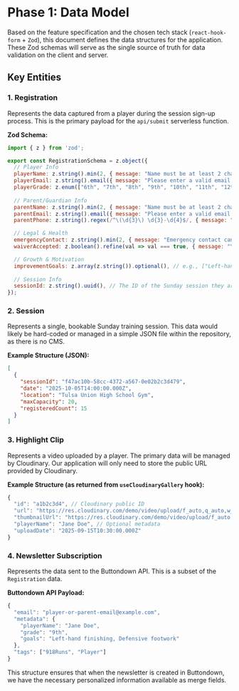 # Phase 1: Data Model

Based on the feature specification and the chosen tech stack (`react-hook-form` + `Zod`), this document defines the data structures for the application. These Zod schemas will serve as the single source of truth for data validation on the client and server.

## Key Entities

### 1. Registration
Represents the data captured from a player during the session sign-up process. This is the primary payload for the `api/submit` serverless function.

**Zod Schema:**
```javascript
import { z } from 'zod';

export const RegistrationSchema = z.object({
  // Player Info
  playerName: z.string().min(2, { message: "Name must be at least 2 characters." }),
  playerEmail: z.string().email({ message: "Please enter a valid email." }),
  playerGrade: z.enum(["6th", "7th", "8th", "9th", "10th", "11th", "12th"]),
  
  // Parent/Guardian Info
  parentName: z.string().min(2, { message: "Name must be at least 2 characters." }),
  parentEmail: z.string().email({ message: "Please enter a valid email." }),
  parentPhone: z.string().regex(/^\(\d{3}\) \d{3}-\d{4}$/, { message: "Phone must be in (555) 555-5555 format." }),

  // Legal & Health
  emergencyContact: z.string().min(2, { message: "Emergency contact cannot be empty." }),
  waiverAccepted: z.boolean().refine(val => val === true, { message: "You must accept the waiver to continue." }),

  // Growth & Motivation
  improvementGoals: z.array(z.string()).optional(), // e.g., ["Left-hand finishing", "Defensive footwork"]
  
  // Session Info
  sessionId: z.string().uuid(), // The ID of the Sunday session they are registering for
});
```

### 2. Session
Represents a single, bookable Sunday training session. This data would likely be hard-coded or managed in a simple JSON file within the repository, as there is no CMS.

**Example Structure (JSON):**
```json
[
  {
    "sessionId": "f47ac10b-58cc-4372-a567-0e02b2c3d479",
    "date": "2025-10-05T14:00:00.000Z",
    "location": "Tulsa Union High School Gym",
    "maxCapacity": 20,
    "registeredCount": 15
  }
]
```

### 3. Highlight Clip
Represents a video uploaded by a player. The primary data will be managed by Cloudinary. Our application will only need to store the public URL provided by Cloudinary.

**Example Structure (as returned from `useCloudinaryGallery` hook):**
```javascript
{
  "id": "a1b2c3d4", // Cloudinary public ID
  "url": "https://res.cloudinary.com/demo/video/upload/f_auto,q_auto,w_800/highlight_reel.mp4",
  "thumbnailUrl": "https://res.cloudinary.com/demo/video/upload/f_auto,q_auto,w_400/highlight_reel.jpg",
  "playerName": "Jane Doe", // Optional metadata
  "uploadDate": "2025-09-15T10:30:00.000Z"
}
```

### 4. Newsletter Subscription
Represents the data sent to the Buttondown API. This is a subset of the `Registration` data.

**Buttondown API Payload:**
```javascript
{
  "email": "player-or-parent-email@example.com",
  "metadata": {
    "playerName": "Jane Doe",
    "grade": "9th",
    "goals": "Left-hand finishing, Defensive footwork"
  },
  "tags": ["918Runs", "Player"]
}
```
This structure ensures that when the newsletter is created in Buttondown, we have the necessary personalized information available as merge fields.
